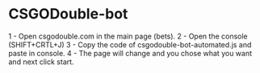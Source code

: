 # CSGODouble-bot

1 - Open csgodouble.com in the main page (bets).
2 - Open the console (SHIFT+CRTL+J)
3 - Copy the code of csgodouble-bot-automated.js and paste in console.
4 - The page will change and you chose what you want and next click start. 
